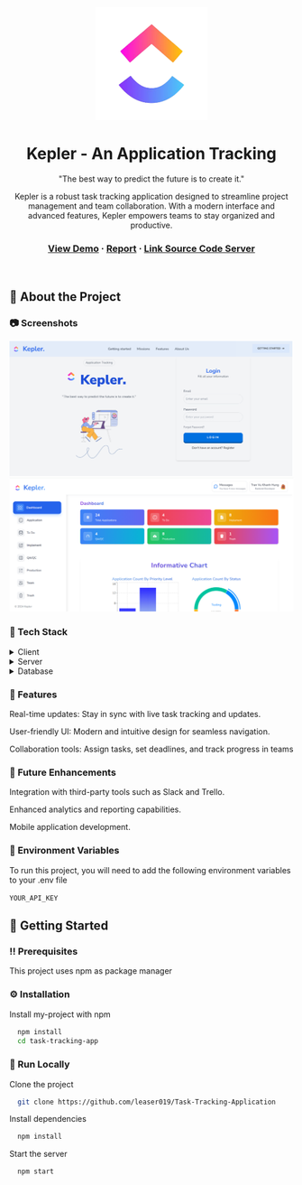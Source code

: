 <div align="center">

  <img src="./public/assets/logo/logoApp.png" alt="logo" width="200" height="auto" />
  <h1>Kepler - An Application Tracking</h1>

  <p>
   "The best way to predict the future is to create it."
  </p>

 <!-- ## 🌟 About the Project -->

Kepler is a robust task tracking application designed to streamline project management and team collaboration. With a modern interface and advanced features, Kepler empowers teams to stay organized and productive.

<!-- Badges 
  <a href="https://github.com/Louis3797/awesome-readme-template/graphs/contributors">
    <img src="https://img.shields.io/github/contributors/Louis3797/awesome-readme-template" alt="contributors" />
  </a>
  <a href="">
    <img src="https://img.shields.io/github/last-commit/Louis3797/awesome-readme-template" alt="last update" />
  </a>
  <a href="https://github.com/Louis3797/awesome-readme-template/network/members">
    <img src="https://img.shields.io/github/forks/Louis3797/awesome-readme-template" alt="forks" />
  </a>
  <a href="https://github.com/Louis3797/awesome-readme-template/stargazers">
    <img src="https://img.shields.io/github/stars/Louis3797/awesome-readme-template" alt="stars" />
  </a>
  <a href="https://github.com/Louis3797/awesome-readme-template/issues/">
    <img src="https://img.shields.io/github/issues/Louis3797/awesome-readme-template" alt="open issues" />
  </a>
  <a href="https://github.com/Louis3797/awesome-readme-template/blob/master/LICENSE">
    <img src="https://img.shields.io/github/license/Louis3797/awesome-readme-template.svg" alt="license" />
  </a> -->
</p>

<h3>
    <a href="https://dotkepler.vercel.app/">View Demo</a>
  <span> · </span>
    <a href="https://drive.google.com/drive/folders/1AsCX11aeAtcip20aUPPfdWcBPl5QpVSO?usp=sharing">Report</a>
  <span> · </span>
    <a href="https://github.com/Khanhhungtran23/.Kepler-Task-Tracking-App-Server">Link Source Code Server</a>
  
  </h3>
</div>

<br />


<!-- About the Project -->

## :star2: About the Project

<!-- Screenshots -->

### :camera: Screenshots

<div align="center">
  <img src="./public//assets//images/readme/loginPage.png" alt="screenshot" />
  <img src="./public//assets//images/readme/dashboard.png" alt="screenshot" />
</div>

<!-- TechStack -->

### :space_invader: Tech Stack

<details>
  <summary>Client</summary>
  <ul>
    <li><a href="https://reactjs.org/">React.js</a></li>
    <li><a href="https://tailwindcss.com/">TailwindCSS</a></li>
    <li><a href="https://mui.com/">MUI</a></li>
    <li><a href="https://headlessui.com/">HeadlessUI</a></li>
  </ul>
</details>

<details>
  <summary>Server</summary>
  <ul>
    <li><a href="https://www.typescriptlang.org/">Typescript</a></li>
    <li><a href="https://expressjs.com/">Express.js</a></li>
    <li><a href="https://socket.io/">SocketIO</a></li>
    <li><a href="https://firebase.google.com/">Firebase</a></li>
  </ul>
</details>

<details>
<summary>Database</summary>
  <ul>
    <li><a href="https://redis.io/">Redis</a></li>
    <li><a href="https://www.mongodb.com/">MongoDB</a></li>
  </ul>
</details>

<!-- <details>
<summary>DevOps</summary>
  <ul>
    <li><a href="https://www.docker.com/">Docker</a></li>
    <li><a href="https://www.jenkins.io/">Jenkins</a></li>
    <li><a href="https://circleci.com/">CircleCLI</a></li>
  </ul>
</details> -->

<!-- Features -->

### 🎯 Features

Real-time updates: Stay in sync with live task tracking and updates.

User-friendly UI: Modern and intuitive design for seamless navigation.

Collaboration tools: Assign tasks, set deadlines, and track progress in teams

### 🌈 Future Enhancements

Integration with third-party tools such as Slack and Trello.

Enhanced analytics and reporting capabilities.

Mobile application development.

<!-- Color Reference -->


<!-- Env Variables -->

### :key: Environment Variables

To run this project, you will need to add the following environment variables to your .env file

`YOUR_API_KEY`

<!-- Getting Started -->

## :toolbox: Getting Started

<!-- Prerequisites -->

### :bangbang: Prerequisites

This project uses npm as package manager

<!-- Installation -->

### :gear: Installation

Install my-project with npm

```bash
  npm install
  cd task-tracking-app
```

<!-- Running Tests -->


### :running: Run Locally

Clone the project

```bash
  git clone https://github.com/leaser019/Task-Tracking-Application
```


Install dependencies

```bash
  npm install
```

Start the server

```bash
  npm start
```


